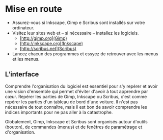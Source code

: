# Mise en route

- Assurez-vous si Inkscape, Gimp e Scribus sont installés sur votre ordinateur.
- Visitez leur sites web et – si nécessaire – installez les logiciels.
  - [http://gimp.org](Gimp)
  - [http://inkscape.org](Inkscape)
  - [http://scribus.net](Scribus)
- Lancez chacun des programmes et essyez de retrouver avec les menus et les menus.

## L'interface

Comprendre l'organisation du logiciel est essentiel pour s'y repérer et avoir une vision d'ensemble qui permet d'éviter d'avoir à tout apprendre par cœur. Repérer les parties de Gimp, Inkscape ou Scribus, c'est comme repérer les parties d'un tableau de bord d'une voiture. Il n'est pas nécessaire de tout connaître, mais il est bon de savoir comprendre les indices importants pour ne pas aller à la catastrophe.

Globalement, Gimp, Inkscape et Scribus sont organisés autour d'outils (bouton), de commandes (menus) et de fenêtres de paramétrage et d'organisation.

